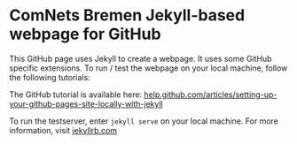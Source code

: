 ComNets Bremen Jekyll-based webpage for GitHub
==============================================

This GitHub page uses Jekyll to create a webpage. It uses some GitHub specific
extensions. To run / test the webpage on your local machine, follow the
following tutorials:

The GitHub tutorial is available here:
[help.github.com/articles/setting-up-your-github-pages-site-locally-with-jekyll](https://help.github.com/articles/setting-up-your-github-pages-site-locally-with-jekyll/ "Help")

To run the testserver, enter `jekyll serve` on your local machine.
For more information, visit [jekyllrb.com](https://jekyllrb.com/ "Jekyll Webpage")


